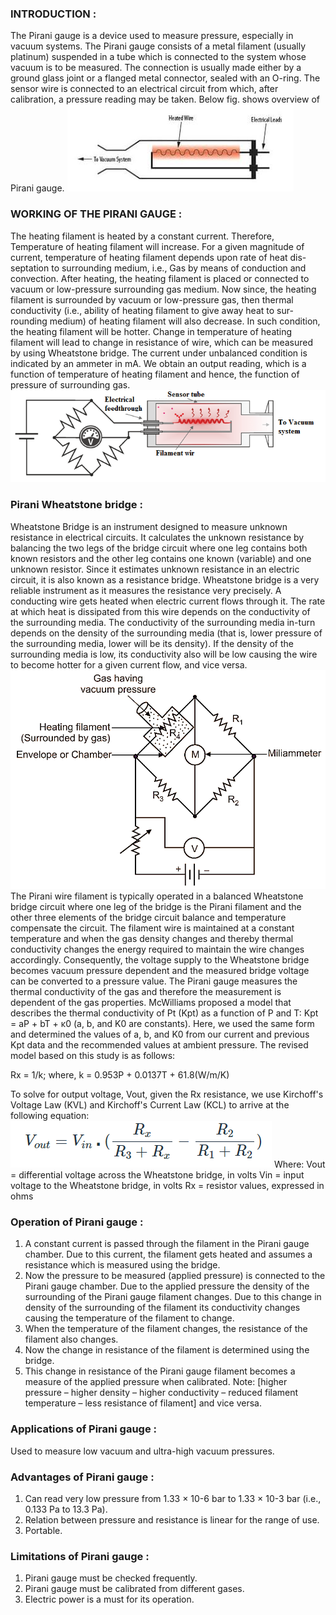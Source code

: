 ### INTRODUCTION :

The Pirani gauge is a device used to measure pressure, especially in vacuum systems. The Pirani gauge consists of a metal filament (usually platinum) suspended in a tube which is connected to the system whose vacuum is to be measured. The connection is usually made either by a ground glass joint or a flanged metal connector, sealed with an O-ring. The sensor wire is connected to an electrical circuit from which, after calibration, a pressure reading may be taken.
Below fig. shows overview of Pirani gauge. 
![1](images/piraniGuage.png)

### WORKING OF THE PIRANI GAUGE : 
The heating filament is heated by a constant current. Therefore, Temperature of heating filament will increase. For a given magnitude of current, temperature of heating filament depends upon rate of heat dis- septation to surrounding medium, i.e., Gas by means of conduction and convection. After heating, the heating filament is placed or connected to vacuum or low-pressure surrounding gas medium. Now since, the heating filament is surrounded by vacuum or low-pressure gas, then thermal conductivity (i.e., ability of heating filament to give away heat to sur- rounding medium) of heating filament will also decrease. In such condition, the heating filament will be hotter. Change in temperature of heating filament will lead to change in resistance of wire, which can be measured by using Wheatstone bridge. The current under unbalanced condition is indicated by an ammeter in mA. We obtain an output reading, which is a function of temperature of heating filament and hence, the function of pressure of surrounding gas.
![2](images/schematic-diagram-for-Pirani-gauge.png)

### Pirani Wheatstone bridge : 

Wheatstone Bridge is an instrument designed to measure unknown resistance in electrical circuits. It calculates the unknown resistance by balancing the two legs of the bridge circuit where one leg contains both known resistors and the other leg contains one known (variable) and one unknown resistor. Since it estimates unknown resistance in an electric circuit, it is also known as a resistance bridge. Wheatstone bridge is a very reliable instrument as it measures the resistance very precisely.
A conducting wire gets heated when electric current flows through it. The rate at which heat is dissipated from this wire depends on the conductivity of the surrounding media. 
The conductivity of the surrounding media in-turn depends on the density of the surrounding media (that is, lower pressure of the surrounding media, lower will be its density). If the density of the surrounding media is low, its conductivity also will be low causing the wire to become hotter for a given current flow, and vice versa.
![3](images/Pirani-Gauge.png)
The Pirani wire filament is typically operated in a balanced Wheatstone bridge circuit where one leg of the bridge is the Pirani filament and the other three elements of the bridge circuit balance and temperature compensate the circuit.
The filament wire is maintained at a constant temperature and when the gas density changes and thereby thermal conductivity changes the energy required to maintain the wire changes accordingly. Consequently, the voltage supply to the Wheatstone bridge becomes vacuum pressure dependent and the measured bridge voltage can be converted to a pressure value.
The Pirani gauge measures the thermal conductivity of the gas and therefore the measurement is dependent of the gas properties.
McWilliams proposed a model that describes the thermal conductivity of Pt
(Kpt) as a function of P and T: Kpt = aP + bT + κ0 (a, b, and K0 are constants). Here, we used
the same form and determined the values of a, b, and K0 from our current and previous Kpt
data and the recommended values at ambient pressure. The revised model based
on this study is as follows:

Rx = 1/k; where,
k = 0.953P + 0.0137T + 61.8(W/m/K)

To solve for output voltage, Vout, given the Rx resistance, we use Kirchoff's Voltage Law (KVL) and Kirchoff's Current Law (KCL) to arrive at the following equation:
![4](images/formulaVout.png)
Where:
Vout = differential voltage across the Wheatstone bridge, in volts
Vin = input voltage to the Wheatstone bridge, in volts
Rx = resistor values, expressed in ohms

### Operation of Pirani gauge :

1.	A constant current is passed through the filament in the Pirani gauge chamber. Due to this current, the filament gets heated and assumes a resistance which is measured using the bridge.
2.	Now the pressure to be measured (applied pressure) is connected to the Pirani gauge chamber. Due to the applied pressure the density of the surrounding of the Pirani gauge filament changes. Due to this change in density of the surrounding of the filament its conductivity changes causing the temperature of the filament to change.
3.	When the temperature of the filament changes, the resistance of the filament also changes.
4.	Now the change in resistance of the filament is determined using the bridge.
5.	This change in resistance of the Pirani gauge filament becomes a measure of the applied pressure when calibrated.
Note: [higher pressure – higher density – higher conductivity – reduced filament temperature – less resistance of filament] and vice versa.

### Applications of Pirani gauge :
Used to measure low vacuum and ultra-high vacuum pressures.

### Advantages of Pirani gauge :

1.	Can read very low pressure from 1.33 × 10-6 bar to 1.33 × 10-3 bar (i.e., 0.133 Pa to 13.3 Pa).
2.	Relation between pressure and resistance is linear for the range of use.
3.	Portable.

### Limitations of Pirani gauge :
1.	Pirani gauge must be checked frequently.
2.	Pirani gauge must be calibrated from different gases.
3.	Electric power is a must for its operation. 






